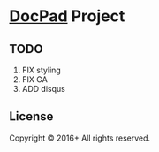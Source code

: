 # [DocPad](http://docpad.org) Project

## TODO
1. FIX styling
2. FIX GA
3. ADD disqus

## License
Copyright &copy; 2016+ All rights reserved.